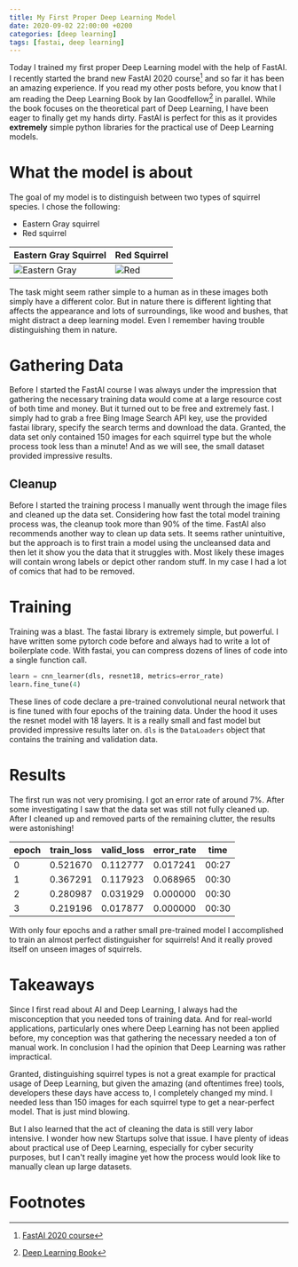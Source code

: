```yaml
---
title: My First Proper Deep Learning Model
date: 2020-09-02 22:00:00 +0200
categories: [deep learning]
tags: [fastai, deep learning]
---
```


Today I trained my first proper Deep Learning model with the help of FastAI. I recently started the brand new FastAI 2020 course[^fast] and so far it has been an amazing experience. If you read my other posts before, you know that I am reading the Deep Learning Book by Ian Goodfellow[^book] in parallel. While the book focuses on the theoretical part of Deep Learning, I have been eager to finally get my hands dirty. FastAI is perfect for this as it provides **extremely** simple python libraries for the practical use of Deep Learning models.

# What the model is about

The goal of my model is to distinguish between two types of squirrel species. I chose the following:

- Eastern Gray squirrel
- Red squirrel

| Eastern Gray Squirrel                                                                                     | Red Squirrel                                                                        |
| --------------------------------------------------------------------------------------------------------- | ----------------------------------------------------------------------------------- |
| ![Eastern Gray](https://cdn.pixabay.com/photo/2019/10/29/13/19/eastern-gray-squirrel-4586908_960_720.jpg) | ![Red](https://cdn.pixabay.com/photo/2018/03/21/16/30/squirrel-3247305_960_720.jpg) |

The task might seem rather simple to a human as in these images both simply have a different color. But in nature there is different lighting that affects the appearance and lots of surroundings, like wood and bushes, that might distract a deep learning model. Even I remember having trouble distinguishing them in nature.

# Gathering Data

Before I started the FastAI course I was always under the impression that gathering the necessary training data would come at a large resource cost of both time and money. But it turned out to be free and extremely fast. I simply had to grab a free Bing Image Search API key, use the provided fastai library, specify the search terms and download the data. Granted, the data set only contained 150 images for each squirrel type but the whole process took less than a minute! And as we will see, the small dataset provided impressive results.

## Cleanup

Before I started the training process I manually went through the image files and cleaned up the data set. Considering how fast the total model training process was, the cleanup took more than 90% of the time. FastAI also recommends another way to clean up data sets. It seems rather unintuitive, but the approach is to first train a model using the uncleansed data and then let it show you the data that it struggles with. Most likely these images will contain wrong labels or depict other random stuff. In my case I had a lot of comics that had to be removed.

# Training

Training was a blast. The fastai library is extremely simple, but powerful. I have written some pytorch code before and always had to write a lot of boilerplate code. With fastai, you can compress dozens of lines of code into a single function call.

```python
learn = cnn_learner(dls, resnet18, metrics=error_rate)
learn.fine_tune(4)
```

These lines of code declare a pre-trained convolutional neural network that is fine tuned with four epochs of the training data. Under the hood it uses the resnet model with 18 layers. It is a really small and fast model but provided impressive results later on. `dls` is the `DataLoaders` object that contains the training and validation data.

# Results

The first run was not very promising. I got an error rate of around 7%. After some investigating I saw that the data set was still not fully cleaned up. After I cleaned up and removed parts of the remaining clutter, the results were astonishing!

| epoch | train_loss | valid_loss | error_rate | time  |
| ----- | ---------- | ---------- | ---------- | ----- |
| 0     | 0.521670   | 0.112777   | 0.017241   | 00:27 |
| 1     | 0.367291   | 0.117923   | 0.068965   | 00:30 |
| 2     | 0.280987   | 0.031929   | 0.000000   | 00:30 |
| 3     | 0.219196   | 0.017877   | 0.000000   | 00:30 |

With only four epochs and a rather small pre-trained model I accomplished to train an almost perfect distinguisher for squirrels! And it really proved itself on unseen images of squirrels.

# Takeaways

Since I first read about AI and Deep Learning, I always had the misconception that you needed tons of training data. And for real-world applications, particularly ones where Deep Learning has not been applied before, my conception was that gathering the necessary needed a ton of manual work. In conclusion I had the opinion that Deep Learning was rather impractical.

Granted, distinguishing squirrel types is not a great example for practical usage of Deep Learning, but given the amazing (and oftentimes free) tools, developers these days have access to, I completely changed my mind. I needed less than 150 images for each squirrel type to get a near-perfect model. That is just mind blowing.

But I also learned that the act of cleaning the data is still very labor intensive. I wonder how new Startups solve that issue. I have plenty of ideas about practical use of Deep Learning, especially for cyber security purposes, but I can't really imagine yet how the process would look like to manually clean up large datasets.

# Footnotes

[^wiki]: [Kangoroos on Wikipedia](https://en.wikipedia.org/wiki/Red_kangaroo)
[^fast]: [FastAI 2020 course](https://course.fast.ai)
[^book]: [Deep Learning Book](https://www.deeplearningbook.org/)
